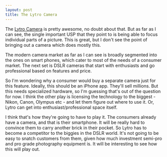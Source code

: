 ```yaml
---
layout: post
title: The Lytro Camera
---
```


The [Lytro Camera](http://www.lytro.com/) is pretty awesome, no doubt about that. But as far as I can see, the single important USP that they point to is being able to focus individual parts of a picture. This is great, but I don't see the point of bringing out a camera which does mostly this. 

The modern camera market as far as I can see is broadly segmented into the ones on smart phones, which cater to most of the needs of a consumer market. The next set is DSLR cameras that start with enthusiasts and go professional based on features and price. 

So I'm wondering why a consumer would buy a separate camera just for this feature. Ideally, this should be an iPhone app. They'll sell millions. But this needs specialized hardware, so I'm guessing that's out of the question for now. I think the other play is licensing the technology to the biggest - Nikon, Canon, Olympus etc - and let them figure out where to use it. Or, Lytro can get into enthusiast/professional space itself. 

I think that's how they're going to have to play it. The consumers already have a camera, and that is their smartphone. It will be really hard to convince them to carry another brick in their pocket. So Lytro has to become a competitor to the biggies in the DSLR world. It's not going to be easy to snatch customers from them, given how much investment semi-pro and pro grade photography equipment is. It will be interesting to see how this will play out.

